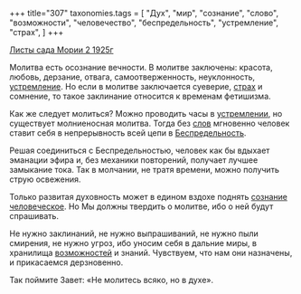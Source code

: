 +++
title="307"
taxonomies.tags = [
 "Дух",
 "мир",
 "сознание",
 "слово",
 "возможности",
 "человечество",
 "беспредельность",
 "устремление",
 "страх",
]
+++

[Листы сада Мории 2 1925г](/agni/1925)

Молитва есть осознание вечности. В молитве заключены: красота, любовь, дерзание, отвага, самоотверженность, неуклонность, [устремление](/tags/устремление). Но если в молитве заключается суеверие, [страх](/tags/страх) и сомнение, то такое заклинание относится к временам фетишизма.   

Как же следует молиться? Можно проводить часы в [устремлении](/tags/устремление), но существует молниеносная молитва. Тогда без [слов](/tags/слово) мгновенно человек ставит себя в непрерывность всей цепи в [Беспредельность](/tags/беспредельность).   

Решая соединиться с Беспредельностью, человек как бы вдыхает эманации эфира и, без механики повторений, получает лучшее замыкание тока. Так в молчании, не тратя времени, можно получить струю освежения.   

Только развитая духовность может в едином вздохе поднять [сознание](/tags/сознание) [человеческое](/tags/человечество). Но Мы должны твердить о молитве, ибо о ней будут спрашивать.   

Не нужно заклинаний, не нужно выпрашиваний, не нужно пыли смирения, не нужно угроз, ибо уносим себя в дальние миры, в хранилища [возможностей](/tags/возможности) и знаний. Чувствуем, что нам они назначены, и прикасаемся дерзновенно.   

Так поймите Завет: «Не молитесь всяко, но в духе».   


